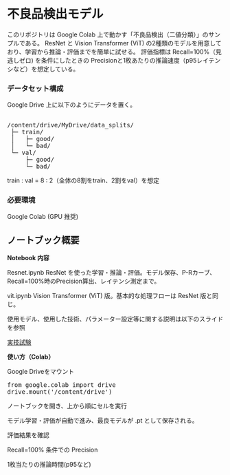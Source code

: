 # 不良品検出モデル

このリポジトリは Google Colab 上で動かす「不良品検出（二値分類）」のサンプルである。
ResNet と Vision Transformer (ViT) の2種類のモデルを用意しており、学習から推論・評価までを簡単に試せる。
評価指標は
 Recall=100%（見逃しゼロ) を条件にしたときの Precisionと1枚あたりの推論速度（p95レイテンシなど）を想定している。

### データセット構成

Google Drive 上に以下のようにデータを置く。
<pre> 
/content/drive/MyDrive/data_splits/
 ├─ train/
 │   ├─ good/
 │   └─ bad/
 └─ val/
     ├─ good/
     └─ bad/
</pre>

train : val = 8 : 2（全体の8割をtrain、2割をval）を想定

### 必要環境

Google Colab (GPU 推奨)

## ノートブック概要
**Notebook	内容**

Resnet.ipynb	ResNet を使った学習・推論・評価。モデル保存、P-Rカーブ、Recall=100%時のPrecision算出、レイテンシ測定まで。

vit.ipynb	Vision Transformer (ViT) 版。基本的な処理フローは ResNet 版と同じ。

使用モデル、使用した技術、パラメーター設定等に関する説明は以下のスライドを参照

[実技試験](https://docs.google.com/presentation/d/1B_NXR9ZgPZRWpQIvnW2mIzqJYDfjqxg9b89Ef2UTvDg/edit?usp=sharing)

**使い方（Colab）**

Google Driveをマウント
<pre>
from google.colab import drive
drive.mount('/content/drive')
</pre>

ノートブックを開き、上から順にセルを実行

モデル学習・評価が自動で進み、最良モデルが .pt として保存される。

評価結果を確認

Recall=100% 条件での Precision

1枚当たりの推論時間(p95など)

